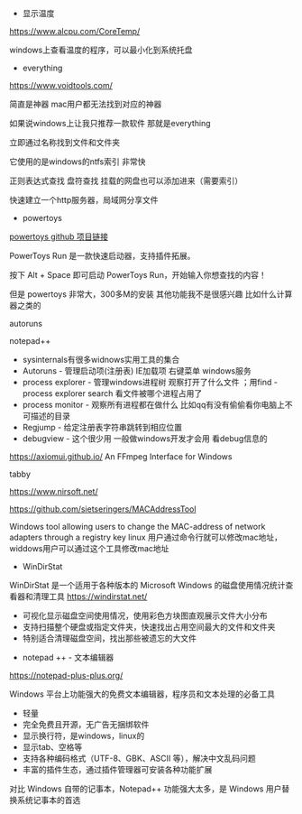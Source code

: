 + 显示温度

https://www.alcpu.com/CoreTemp/

windows上查看温度的程序，可以最小化到系统托盘

+ everything

https://www.voidtools.com/

简直是神器 mac用户都无法找到对应的神器

如果说windows上让我只推荐一款软件 那就是everything

立即通过名称找到文件和文件夹

它使用的是windows的ntfs索引 非常快

正则表达式查找
盘符查找
挂载的网盘也可以添加进来（需要索引）

快速建立一个http服务器，局域网分享文件

+ powertoys

[powertoys github 项目链接](https://github.com/microsoft/PowerToys)

PowerToys Run 是一款快速启动器，支持插件拓展。

按下 Alt + Space 即可启动 PowerToys Run，开始输入你想查找的内容！

但是 powertoys 非常大，300多M的安装 其他功能我不是很感兴趣 比如什么计算器之类的

autoruns

notepad++

- sysinternals有很多widnows实用工具的集合
- Autoruns - 管理启动项(注册表) IE加载项 右键菜单 windows服务
- process explorer - 管理windows进程树 观察打开了什么文件 ；用find - process explorer search 看文件被哪个进程占用了
- process monitor - 观察所有进程都在做什么 比如qq有没有偷偷看你电脑上不可描述的目录
- Regjump - 给定注册表字符串跳转到相应位置
- debugview - 这个很少用 一般做windows开发才会用 看debug信息的

https://axiomui.github.io/ An FFmpeg Interface for Windows

tabby

https://www.nirsoft.net/

https://github.com/sietseringers/MACAddressTool

Windows tool allowing users to change the MAC-address of network adapters through a registry key
linux 用户通过命令行就可以修改mac地址，widdows用户可以通过这个工具修改mac地址

+ WinDirStat

WinDirStat 是一个适用于各种版本的 Microsoft Windows 的磁盘使用情况统计查看器和清理工具 https://windirstat.net/

- 可视化显示磁盘空间使用情况，使用彩色方块图直观展示文件大小分布
- 支持扫描整个硬盘或指定文件夹，快速找出占用空间最大的文件和文件夹
- 特别适合清理磁盘空间，找出那些被遗忘的大文件

+ notepad ++ - 文本编辑器 

https://notepad-plus-plus.org/

Windows 平台上功能强大的免费文本编辑器，程序员和文本处理的必备工具

- 轻量
- 完全免费且开源，无广告无捆绑软件
- 显示换行符，是windows，linux的
- 显示tab、空格等
- 支持各种编码格式（UTF-8、GBK、ASCII 等），解决中文乱码问题
- 丰富的插件生态，通过插件管理器可安装各种功能扩展

对比 Windows 自带的记事本，Notepad++ 功能强大太多，是 Windows 用户替换系统记事本的首选
